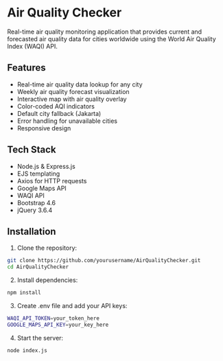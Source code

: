 # Air Quality Checker

Real-time air quality monitoring application that provides current and forecasted air quality data for cities worldwide using the World Air Quality Index (WAQI) API.

## Features

- Real-time air quality data lookup for any city
- Weekly air quality forecast visualization
- Interactive map with air quality overlay
- Color-coded AQI indicators
- Default city fallback (Jakarta)
- Error handling for unavailable cities
- Responsive design

## Tech Stack

- Node.js & Express.js
- EJS templating
- Axios for HTTP requests
- Google Maps API
- WAQI API
- Bootstrap 4.6
- jQuery 3.6.4

## Installation

1. Clone the repository:
```bash
git clone https://github.com/yourusername/AirQualityChecker.git
cd AirQualityChecker
```
2. Install dependencies:
```bash
npm install
```
3. Create .env file and add your API keys:
```bash
WAQI_API_TOKEN=your_token_here
GOOGLE_MAPS_API_KEY=your_key_here
```
4. Start the server:
```bash
node index.js
```

